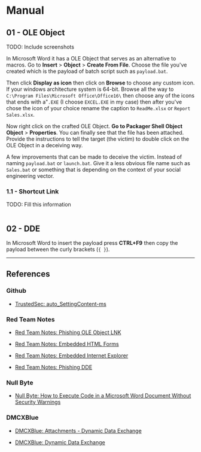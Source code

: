 # Manual

## 01 - OLE Object

TODO: Include screenshots

In Microsoft Word it has a OLE Object that serves as an alternative to macros. Go to **Insert** > **Object** > **Create From File**. Choose the file you've created which is the payload of batch script such as `payload.bat`.

Then click **Display as icon** then click on **Browse** to choose any custom icon. If your windows architecture system is 64-bit. Browse all the way to `C:\Program Files\Microsoft Office\Office16\` then choose any of the icons that ends with a"`.EXE` (I choose `EXCEL.EXE` in my case) then after you've chose the icon of your choice rename the caption to `ReadMe.xlsx` or `Report Sales.xlsx`.

Now right click on the crafted OLE Object. **Go to Packager Shell Object Object** > **Properties**. You can finally see that the file has been attached. Provide the instructions to tell the target (the victim) to double click on the OLE Object in a deceiving way.

A few improvements that can be made to deceive the victim. Instead of naming `payload.bat` or `launch.bat`. Give it a less obvious file name such as `Sales.bat` or something that is depending on the context of your social engineering vector.

### 1.1 - Shortcut Link

TODO: Fill this information

```

```

## 02 - DDE

In Microsoft Word to insert the payload press **CTRL+F9** then copy the payload between the curly brackets (`{ }`).

---
## References

### Github

- [TrustedSec: auto_SettingContent-ms](https://github.com/trustedsec/auto_SettingContent-ms)

### Red Team Notes

- [Red Team Notes: Phishing OLE Object LNK](https://www.ired.team/offensive-security/initial-access/phishing-with-ms-office/phishing-ole-+-lnk)

- [Red Team Notes: Embedded HTML Forms](https://www.ired.team/offensive-security/initial-access/phishing-with-ms-office/phishing-embedded-html-forms)

- [Red Team Notes: Embedded Internet Explorer](https://www.ired.team/offensive-security/initial-access/phishing-with-ms-office/phishing-embedded-internet-explorer)

- [Red Team Notes: Phishing DDE](https://www.ired.team/offensive-security/initial-access/phishing-with-ms-office/t1173-dde)

### Null Byte

- [Null Byte: How to Execute Code in a Microsoft Word Document Without Security Warnings](https://null-byte.wonderhowto.com/how-to/execute-code-microsoft-word-document-without-security-warnings-0180495/)

### DMCXBlue

- [DMCXBlue: Attachments - Dynamic Data Exchange](https://dmcxblue.gitbook.io/red-team-notes-2-0/red-team-techniques/initial-access/t1566-phishing/phishing-spearphishing-attachment/attachments-dynamic-data-exchange)

- [DMCXBlue: Dynamic Data Exchange](https://dmcxblue.gitbook.io/red-team-notes-2-0/red-team-techniques/execution/t1559-inter-process-communication/dynamic-data-exchange)